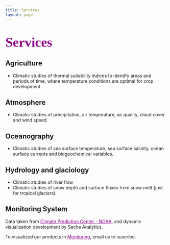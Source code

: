 ```yaml
---
title: Services
layout: page
---
```

<H1 align="left"><span style="font-family:Times New Roman;font-size:150%;color:darkmagenta"><b>Services</b></span> </H1>

<h2>Agriculture</h2>
<ul class="Agriculture">
	<li>Climatic studies of thermal suitability indices to identify areas and periods of time, where temperature conditions are optimal for crop development.</li>	
</ul>

<h2>Atmosphere</h2>
<ul class="Atmosphere">
	<li>Climatic studies of precipitation, air temperature, air quality, cloud cover and wind speed.</li>	
</ul>

<h2>Oceanography</h2>
<ul class="Oceanography">
	<li>Climatic studies of sea surface temperature, sea surface salinity, ocean surface currents and biogeochemical variables.</li>
</ul>  

<h2>Hydrology and glaciology</h2>
<ul class="Hydrology">
	<li>Climatic studies of river flow</li>
	<li>Climatic studies of snow depth and surface fluxes from snow melt (just for tropical glaciers).</li>
</ul>

<h2>Monitoring System</h2>
<!--p> La gestión de recursos hídricos es el proceso de planificar, desarrollar, distribuir y gestionar los recursos de agua
de manera eficiente y sostenible para satisfacer las necesidades de la sociedad, la economía y el medio ambiente

Objetivos
    1. Garantizar la disponibilidad de agua para el consumo humano, agricultura, industria y ecologia
    2. Proteger la calidad del agua y prevenir la contaminacion
    3. Promover el uso eficiente del agua y reducir sus péridad
    4. Mitigar los efectos del cambio climático y los desastres naturales
</p -->

<div class="graficas-container">
	<div id="map"></div>
	<div class="chart-container">
		<canvas id="barChart"></canvas>
	</div>
	<div align="center" id="tabla_ensoONI"></div>
	<!--div align="center" id="plot_timeSeries_ensoIndex"></div-->
	<p> Data taken from <a href="https://www.cpc.ncep.noaa.gov/data/indices/" style="color:darkmagenta"> Climate Prediction Center - NOAA</a>, and dynamic visualization development by Sacha Analytics.</p>
</div>
<script src="/static/js/script_mapaENSO.js"></script>
<script src="/static/js/script_tablaENSO.js"></script>
<!--script src="/static/js/plot_timeSeries_ensoIndex.js"></script-->

To visualized our products in <a href="https://vrrp.github.io/login/" style="color:darkmagenta">Monitoring</a>, email us to suscribe.



























    

